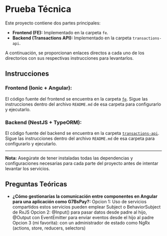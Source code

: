 # Prueba Técnica

Este proyecto contiene dos partes principales:

- **Frontend (FE):** Implementado en la carpeta `fe`.
- **Backend (Transactions API):** Implementado en la carpeta `transactions-api`.

A continuación, se proporcionan enlaces directos a cada uno de los directorios con sus respectivas instrucciones para levantarlos.

## Instrucciones

### Frontend (Ionic + Angular): 
El código fuente del frontend se encuentra en la carpeta [`fe`](./fe). Sigue las instrucciones dentro del archivo `README.md` de esa carpeta para configurarlo y ejecutarlo.

### Backend (NestJS + TypeORM):
El código fuente del backend se encuentra en la carpeta [`transactions-api`](./transactions-api). Sigue las instrucciones dentro del archivo `README.md` de esa carpeta para configurarlo y ejecutarlo.

---

**Nota:** Asegúrate de tener instaladas todas las dependencias y configuraciones necesarias para cada parte del proyecto antes de intentar levantar los servicios.



## Preguntas Teóricas

- **¿Cómo gestionarías la comunicación entre componentes en Angular para una aplicación como G7BsPay?:** 
  Opcion 1: Uso de servicios compartidos estos servicios pueden emplear Subject o BehaviorSubject de RxJS
  Opcion 2: @Input() para pasar datos desde padre al hijo, @Output con EventEmitter para enviar eventos desde el hijo al padre
  Opcion 3 (mi favorita): con un administrador de estado como NgRx (actions, store, reducers, selectors)